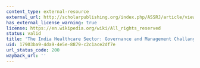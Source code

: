 ```yaml
---
content_type: external-resource
external_url: http://scholarpublishing.org/index.php/ASSRJ/article/view/52
has_external_license_warning: true
license: https://en.wikipedia.org/wiki/All_rights_reserved
status: valid
title: 'The India Healthcare Sector: Governance and Management Challanges'
uid: 17903ba9-4da9-4e5e-8879-c2c1ace2df7e
url_status_code: 200
wayback_url: ''
---
```

